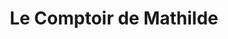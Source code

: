 ---
title: "Le Comptoir de Mathilde"
url: /charleville-mezieres/le-comptoir-de-mathilde/
shop: Schokolade
---